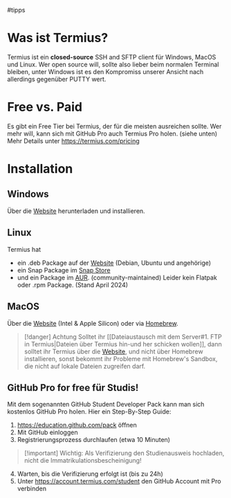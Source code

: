 #tipps 
# Was ist Termius?
Termius ist ein **closed-source** SSH and SFTP client für Windows, MacOS und Linux. 
Wer open source will, sollte also lieber beim normalen Terminal bleiben, unter Windows ist es den Kompromiss unserer Ansicht nach allerdings gegenüber PUTTY wert.
# Free vs. Paid
Es gibt ein Free Tier bei Termius, der für die meisten ausreichen sollte.
Wer mehr will, kann sich mit GitHub Pro auch Termius Pro holen. (siehe unten)
Mehr Details unter https://termius.com/pricing
# Installation
## Windows
Über die [Website](https://termius.com/free-ssh-client-for-windows) herunterladen und installieren.
## Linux 
Termius hat 
- ein .deb Package auf der [Website](https://termius.com/free-ssh-client-for-linux) (Debian, Ubuntu und angehörige)
- ein Snap Package im [Snap Store](https://snapcraft.io/termius-app)
- und ein Package im [AUR](https://aur.archlinux.org/packages/termius).  (community-maintained)
Leider kein Flatpak oder .rpm Package. (Stand April 2024)
## MacOS
Über die [Website](https://termius.com/free-ssh-client-for-mac-os) (Intel & Apple Silicon) oder via [Homebrew](https://formulae.brew.sh/cask/termius).
> [!danger]  Achtung
> Solltet ihr [[Dateiaustausch mit dem Server#1. FTP in Termius|Dateien über Termius hin-und her schicken wollen]], dann solltet ihr Termius über die [Website](https://termius.com/download/macos), und nicht über Homebrew installieren, sonst bekommt ihr Probleme mit Homebrew's Sandbox, die nicht auf lokale Dateien zugreifen darf.
## GitHub Pro for free für Studis!
Mit dem sogenannten GitHub Student Developer Pack kann man sich kostenlos GitHub Pro holen. Hier ein Step-By-Step Guide:
1. https://education.github.com/pack öffnen
2. Mit GitHub einloggen
3. Registrierungsprozess durchlaufen (etwa 10 Minuten)
>[!important] Wichtig: Als Verifizierung den Studienausweis hochladen, nicht die Immatrikulationsbescheinigung!
4. Warten, bis die Verifizierung erfolgt ist (bis zu 24h)
5. Unter https://account.termius.com/student den GitHub Account mit Pro verbinden